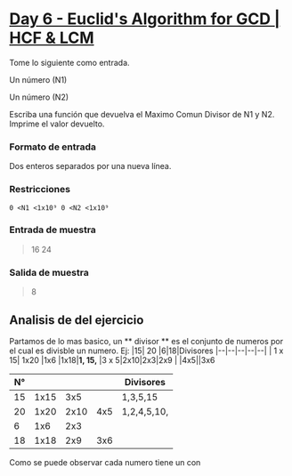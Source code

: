 

# [Day 6 - Euclid's Algorithm for GCD | HCF & LCM](https://online.codingblocks.com/app/player/92078/content/80922/7751)

Tome lo siguiente como entrada. 

Un número (N1)

 Un número (N2)

Escriba una función que devuelva el Maximo Comun Divisor de N1 y N2. Imprime el valor devuelto.

### Formato de entrada 

Dos enteros separados por una nueva línea. 

### Restricciones 

    0 <N1 <1x10⁹ 0 <N2 <1x10⁹

### Entrada de muestra 
> 16 
> 24 
### Salida de muestra 
> 8
## Analisis de del ejercicio
Partamos de lo mas basico, un ** divisor ** es el conjunto de numeros por el cual es divisble un numero. Ej: 
|15| 20 |6|18|Divisores
|--|--|--|--|--|
| 1 x 15| 1x20 |1x6 |1x18|**1, 15,**
|3 x 5|2x10|2x3|2x9
|	   |4x5||3x6

|N°|  |||Divisores
|--|--|--|--|--|
| 15 |1x15  |3x5||1,3,5,15
| 20 | 1x20 | 2x10|4x5|1,2,4,5,10,
| 6 | 1x6 | 2x3
| 18 | 1x18 |2x9|3x6

Como se puede observar cada numero tiene un con

<!--stackedit_data:
eyJoaXN0b3J5IjpbMTA2NjcwNTY5NiwyMDc4MTAzNzg1XX0=
-->